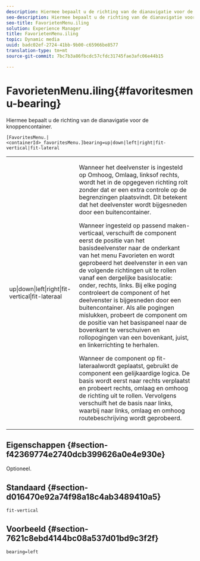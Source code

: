 ```yaml
---
description: Hiermee bepaalt u de richting van de dianavigatie voor de knoppencontainer.
seo-description: Hiermee bepaalt u de richting van de dianavigatie voor de knoppencontainer.
seo-title: FavorietenMenu.iling
solution: Experience Manager
title: FavorietenMenu.iling
topic: Dynamic media
uuid: badc02ef-2724-41bb-9b00-c65966be8577
translation-type: tm+mt
source-git-commit: 7bc7b3a86fbcdc57cfdc31745fae3afc06e44b15

---
```



# FavorietenMenu.iling{#favoritesmenu-bearing}

Hiermee bepaalt u de richting van de dianavigatie voor de knoppencontainer.

`[FavoritesMenu.|<containerId>_favoritesMenu.]bearing=up|down|left|right|fit-vertical|fit-lateral`

<table id="table_2B109D2F91E64B5382B31921C3780FA5"> 
 <tbody> 
  <tr> 
   <td colname="col1"> <p><span class="codeph"> up|down|left|right|fit-vertical|fit-lateraal</span> </p> </td> 
   <td colname="col2"> <p> Wanneer het deelvenster is ingesteld op <span class="codeph"> Omhoog</span>, <span class="codeph"> Omlaag</span>, <span class="codeph"> links</span>of <span class="codeph"> rechts</span>, wordt het in de opgegeven richting rolt zonder dat er een extra controle op de begrenzingen plaatsvindt. Dit betekent dat het deelvenster wordt bijgesneden door een buitencontainer. </p> <p>Wanneer ingesteld op <span class="codeph"> passend maken-verticaal</span>, verschuift de component eerst de positie van het basisdeelvenster naar de onderkant van het menu Favorieten en wordt geprobeerd het deelvenster in een van de volgende richtingen uit te rollen vanaf een dergelijke basislocatie: onder, rechts, links. Bij elke poging controleert de component of het deelvenster is bijgesneden door een buitencontainer. Als alle pogingen mislukken, probeert de component om de positie van het basispaneel naar de bovenkant te verschuiven en rollopogingen van een bovenkant, juist, en linkerrichting te herhalen. </p> <p>Wanneer de component op <span class="codeph"> fit-lateraal</span>wordt geplaatst, gebruikt de component een gelijkaardige logica. De basis wordt eerst naar rechts verplaatst en probeert rechts, omlaag en omhoog de richting uit te rollen. Vervolgens verschuift het de basis naar links, waarbij naar links, omlaag en omhoog routebeschrijving wordt geprobeerd. </p> </td> 
  </tr> 
 </tbody> 
</table>

## Eigenschappen {#section-f42369774e2740dcb399626a0e4e930e}

Optioneel.

## Standaard {#section-d016470e92a74f98a18c4ab3489410a5}

`fit-vertical`

## Voorbeeld {#section-7621c8ebd4144bc08a537d01bd9c3f2f}

`bearing=left`
